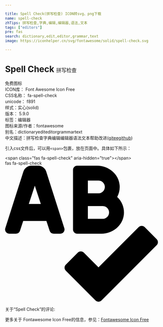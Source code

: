```yaml
---

title: Spell Check(拼写检查) ICON转svg、png下载
name: spell-check
zhTips: 拼写检查,字典,编辑,编辑器,语法,文本
tags: ["editors"]
pre: fas
search: dictionary,edit,editor,grammar,text
image: https://iconhelper.cn/svg/fontawesome/solid/spell-check.svg

---
```


# Spell Check  <small style="font-size: 60%;font-weight: 100">拼写检查</small>


<div class="detail-page">
<p>
<span><span class="badge-success badge">免费图标</span> </span>
<br/>
<span>
ICON库：
<span class="badge-secondary badge">Font Awesome Icon Free</span> 
</span>
<br/>
<span>
CSS名称：
<span class="badge-secondary badge">fa-spell-check</span> 
</span>
<br/>
<span>
unicode：
<span class="badge-secondary badge">f891</span> 
<copy-btn content='f891' btn-title=""></copy-btn>
<copy-btn :content='String.fromCodePoint(parseInt("f891", 16))' btn-title="复制U"></copy-btn>
</span><br/><span>样式：<span class="badge-light badge">实心(solid)</span></span>
<br/>
<span>
版本：
<span class="badge-secondary badge">5.9.0</span> 
</span><br/><span>标签：<span class="badge-light badge"><router-link to="/tags/editors.html">编辑器</router-link></span></span>
<br/>
<span>图标来源/作者：<span class="badge-light badge">fontawesome</span></span> 
<br/>
<span>别名：<span class="badge-light badge">dictionary</span><span class="badge-light badge">edit</span><span class="badge-light badge">editor</span><span class="badge-light badge">grammar</span><span class="badge-light badge">text</span></span><br/><span class="zh-detail">中文描述：<span class="badge-primary badge">拼写检查</span><span class="badge-primary badge">字典</span><span class="badge-primary badge">编辑</span><span class="badge-primary badge">编辑器</span><span class="badge-primary badge">语法</span><span class="badge-primary badge">文本</span><span class="help-link"><span>帮助改进</span>(<a href="https://gitee.com/liuwave/icon-helper/edit/master/json/fontawesome/solid/spell-check.json" target="_blank" rel="noopener noreferrer">gitee</a><a href="https://github.com/liuwave/icon-helper/edit/master/json/fontawesome/solid/spell-check.json" target="_blank" rel="noopener noreferrer">github</a></span>)</span><br/>
</p>
</div>
<div class="alert alert-dark">
  <i class="fas fa-spell-check fa-xs"></i>
  <i class="fas fa-spell-check fa-sm"></i>
  <i class="fas fa-spell-check fa-lg"></i>
  <i class="fas fa-spell-check fa-2x"></i>
  <i class="fas fa-spell-check fa-3x"></i>
  <i class="fas fa-spell-check fa-5x"></i>
  <i class="fas fa-spell-check fa-7x"></i>
</div>
<div>
  <p>引入css文件后，可以用<code>&lt;span&gt;</code>包裹，放在页面中。具体如下所示：    
  </p>
  <div class="alert alert-primary" style="font-size: 14px">
    &lt;span class="fas fa-spell-check" aria-hidden="true"&gt;&lt;/span&gt;
    <copy-btn content='<span class="fas fa-spell-check" aria-hidden="true"></span>'></copy-btn>
  </div>
  <div class="alert alert-secondary">
    <i class="fas fa-spell-check"
    style="font-size: 24px"
    aria-hidden="true"></i> fas fa-spell-check
    <copy-btn content="fas fa-spell-check" btn-title="复制图标名称"></copy-btn>
  </div>
</div>
<div id="svg" class="svg-wrap">
<svg xmlns="http://www.w3.org/2000/svg" viewBox="0 0 576 512"><path d="M272 256h91.36c43.2 0 82-32.2 84.51-75.34a79.82 79.82 0 0 0-25.26-63.07 79.81 79.81 0 0 0 9.06-44.91C427.9 30.57 389.3 0 347 0h-75a16 16 0 0 0-16 16v224a16 16 0 0 0 16 16zm40-200h40a24 24 0 0 1 0 48h-40zm0 96h56a24 24 0 0 1 0 48h-56zM155.12 22.25A32 32 0 0 0 124.64 0H99.36a32 32 0 0 0-30.48 22.25L.59 235.73A16 16 0 0 0 16 256h24.93a16 16 0 0 0 15.42-11.73L68.29 208h87.42l11.94 36.27A16 16 0 0 0 183.07 256H208a16 16 0 0 0 15.42-20.27zM89.37 144L112 75.3l22.63 68.7zm482 132.48l-45.21-45.3a15.88 15.88 0 0 0-22.59 0l-151.5 151.5-55.41-55.5a15.88 15.88 0 0 0-22.59 0l-45.3 45.3a16 16 0 0 0 0 22.59l112 112.21a15.89 15.89 0 0 0 22.6 0l208-208.21a16 16 0 0 0-.02-22.59z"/></svg>
</div>
<detail full-name='fa-spell-check'></detail>
<div>
<p>关于“Spell Check”的评论:</p>
</div>
<Vssue title="关于“Spell Check”的评论" ></Vssue>    
<div><p>更多关于  Fontawesome Icon Free的信息，参见：<a target="_blank" href="https://iconhelper.cn/fontawesome.html">Fontawesome Icon Free</a>
</p></div>
